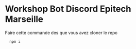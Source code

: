 
# Workshop Bot Discord Epitech Marseille




Faire cette commande des que vous avez cloner le repo

```bash
  npm i
```

